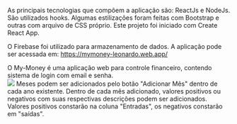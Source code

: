 As principais tecnologias que compõem a aplicação são: ReactJs e NodeJs. São utilizados hooks. Algumas estilizações foram feitas com Bootstrap e outras com arquivo de CSS próprio. Este projeto foi iniciado com Create React App.

O Firebase foi utilizado para armazenamento de dados.
A aplicação pode ser acessada em: https://mymoney-leonardo.web.app/

O My-Money é uma aplicação web para controle financeiro, contendo sistema de login com email e senha. <br/>
<img src="/Image/home.png">
Meses podem ser adicionados pelo botão "Adicionar Mês" dentro de cada ano existente. Dentro de cada mês adicionado, valores positivos ou negativos com suas respectivas descrições podem ser adicionados. 
Valores positivos constarão na coluna "Entradas", os negativos constarão em "saídas".




